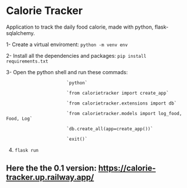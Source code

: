 
# Calorie Tracker

Application to track the daily food calorie, made with python, flask-sqlalchemy.

1- Create a virtual enviroment: `python -m venv env`

2- Install all the dependencies and packages: `pip install requirements.txt`

3- Open the python shell and run these commads: 

                           `python`

                           `from calorietracker import create_app`
                          
                           `from calorietracker.extensions import db`

                           `from calorietracker.models import log_food, Food, Log`
                             
                           `db.create_all(app=create_app())`
                          
                           `exit()`

4) `flask run`

## Here the the 0.1 version: https://calorie-tracker.up.railway.app/

